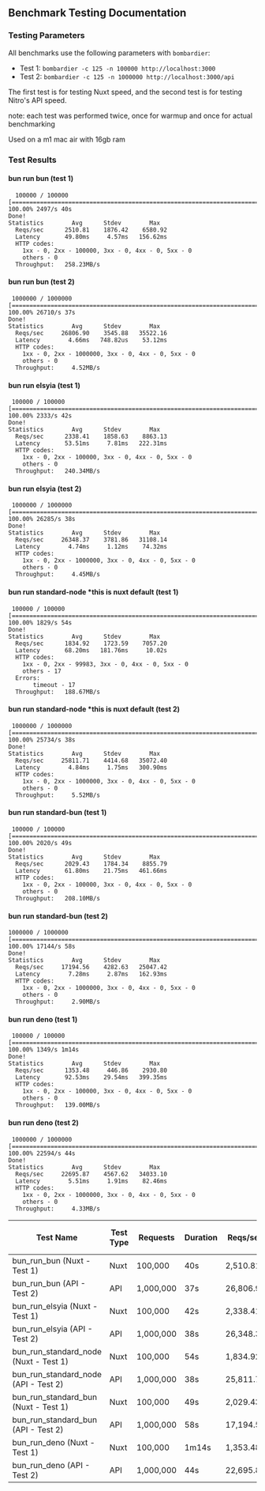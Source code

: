 ## Benchmark Testing Documentation

### Testing Parameters
All benchmarks use the following parameters with `bombardier`:

- Test 1: `bombardier -c 125 -n 100000 http://localhost:3000`
- Test 2: `bombardier -c 125 -n 1000000 http://localhost:3000/api`

The first test is for testing Nuxt speed, and the second test is for testing Nitro's API speed.

note: each test was performed twice, once for warmup and once for actual benchmarking

Used on a m1 mac air with 16gb ram

### Test Results

#### bun run bun (test 1)

```
  100000 / 100000 [===============================================================================] 100.00% 2497/s 40s
Done!
Statistics        Avg      Stdev        Max
  Reqs/sec      2510.81    1876.42    6580.92
  Latency       49.80ms     4.57ms   156.62ms
  HTTP codes:
    1xx - 0, 2xx - 100000, 3xx - 0, 4xx - 0, 5xx - 0
    others - 0
  Throughput:   258.23MB/s
```
#### bun run bun (test 2)

```
 1000000 / 1000000 [============================================================================] 100.00% 26710/s 37s
Done!
Statistics        Avg      Stdev        Max
  Reqs/sec     26806.90    3545.88   35522.16
  Latency        4.66ms   748.82us    53.12ms
  HTTP codes:
    1xx - 0, 2xx - 1000000, 3xx - 0, 4xx - 0, 5xx - 0
    others - 0
  Throughput:     4.52MB/s
```
#### bun run elsyia (test 1)

```
 100000 / 100000 [===============================================================================] 100.00% 2333/s 42s
Done!
Statistics        Avg      Stdev        Max
  Reqs/sec      2338.41    1858.63    8863.13
  Latency       53.51ms     7.81ms   222.31ms
  HTTP codes:
    1xx - 0, 2xx - 100000, 3xx - 0, 4xx - 0, 5xx - 0
    others - 0
  Throughput:   240.34MB/s
```
#### bun run elsyia (test 2)

```
 1000000 / 1000000 [============================================================================] 100.00% 26285/s 38s
Done!
Statistics        Avg      Stdev        Max
  Reqs/sec     26348.37    3781.86   31108.14
  Latency        4.74ms     1.12ms    74.32ms
  HTTP codes:
    1xx - 0, 2xx - 1000000, 3xx - 0, 4xx - 0, 5xx - 0
    others - 0
  Throughput:     4.45MB/s
```
#### bun run standard-node  *this is nuxt default (test 1)

```
 100000 / 100000 [===============================================================================] 100.00% 1829/s 54s
Done!
Statistics        Avg      Stdev        Max
  Reqs/sec      1834.92    1723.59    7057.20
  Latency       68.20ms   181.76ms     10.02s
  HTTP codes:
    1xx - 0, 2xx - 99983, 3xx - 0, 4xx - 0, 5xx - 0
    others - 17
  Errors:
       timeout - 17
  Throughput:   188.67MB/s
```
#### bun run standard-node  *this is nuxt default (test 2)

```
 1000000 / 1000000 [============================================================================] 100.00% 25734/s 38s
Done!
Statistics        Avg      Stdev        Max
  Reqs/sec     25811.71    4414.68   35072.40
  Latency        4.84ms     1.75ms   300.90ms
  HTTP codes:
    1xx - 0, 2xx - 1000000, 3xx - 0, 4xx - 0, 5xx - 0
    others - 0
  Throughput:     5.52MB/s
```
#### bun run standard-bun (test 1)

```
 100000 / 100000 [===============================================================================] 100.00% 2020/s 49s
Done!
Statistics        Avg      Stdev        Max
  Reqs/sec      2029.43    1784.34    8855.79
  Latency       61.80ms    21.75ms   461.66ms
  HTTP codes:
    1xx - 0, 2xx - 100000, 3xx - 0, 4xx - 0, 5xx - 0
    others - 0
  Throughput:   208.10MB/s
```
#### bun run standard-bun (test 2)

```
1000000 / 1000000 [============================================================================] 100.00% 17144/s 58s
Done!
Statistics        Avg      Stdev        Max
  Reqs/sec     17194.56    4282.63   25047.42
  Latency        7.28ms     2.87ms   162.93ms
  HTTP codes:
    1xx - 0, 2xx - 1000000, 3xx - 0, 4xx - 0, 5xx - 0
    others - 0
  Throughput:     2.90MB/s
```
#### bun run deno (test 1)

```
 100000 / 100000 [=============================================================================] 100.00% 1349/s 1m14s
Done!
Statistics        Avg      Stdev        Max
  Reqs/sec      1353.48     446.86    2930.80
  Latency       92.53ms    29.54ms   399.35ms
  HTTP codes:
    1xx - 0, 2xx - 100000, 3xx - 0, 4xx - 0, 5xx - 0
    others - 0
  Throughput:   139.00MB/s
```
#### bun run deno (test 2)

```
 1000000 / 1000000 [============================================================================] 100.00% 22594/s 44s
Done!
Statistics        Avg      Stdev        Max
  Reqs/sec     22695.87    4567.62   34033.10
  Latency        5.51ms     1.91ms    82.46ms
  HTTP codes:
    1xx - 0, 2xx - 1000000, 3xx - 0, 4xx - 0, 5xx - 0
    others - 0
  Throughput:     4.33MB/s
```

| Test Name                        | Test Type | Requests | Duration | Reqs/sec  | Latency Avg | Latency Stdev | Latency Max | HTTP Codes (2xx) | Throughput   | Max Reqs/sec | Max Latency  |
|----------------------------------|-----------|----------|----------|-----------|-------------|---------------|-------------|------------------|--------------|--------------|--------------|
| bun_run_bun (Nuxt - Test 1)      | Nuxt      | 100,000  | 40s      | 2,510.81  | 49.80ms     | 4.57ms        | 156.62ms    | 100,000          | 258.23MB/s   | 6,580.92     | 156.62ms     |
| bun_run_bun (API - Test 2)       | API       | 1,000,000| 37s      | 26,806.90 | 4.66ms      | 748.82us      | 53.12ms     | 1,000,000        | 4.52MB/s     | 35,522.16    | 53.12ms      |
| bun_run_elsyia (Nuxt - Test 1)   | Nuxt      | 100,000  | 42s      | 2,338.41  | 53.51ms     | 7.81ms        | 222.31ms    | 100,000          | 240.34MB/s   | 8,863.13     | 222.31ms     |
| bun_run_elsyia (API - Test 2)    | API       | 1,000,000| 38s      | 26,348.37 | 4.74ms      | 1.12ms        | 74.32ms     | 1,000,000        | 4.45MB/s     | 31,108.14    | 74.32ms      |
| bun_run_standard_node (Nuxt - Test 1)| Nuxt | 100,000  | 54s      | 1,834.92  | 68.20ms     | 181.76ms      | 10.02s      | 99,983           | 188.67MB/s   | 7,057.20     | 10.02s       |
| bun_run_standard_node (API - Test 2) | API | 1,000,000| 38s      | 25,811.71 | 4.84ms      | 1.75ms        | 300.90ms    | 1,000,000        | 5.52MB/s     | 35,072.40    | 300.90ms     |
| bun_run_standard_bun (Nuxt - Test 1) | Nuxt | 100,000  | 49s      | 2,029.43  | 61.80ms     | 21.75ms       | 461.66ms    | 100,000          | 208.10MB/s   | 8,855.79     | 461.66ms     |
| bun_run_standard_bun (API - Test 2)  | API | 1,000,000| 58s      | 17,194.56 | 7.28ms      | 2.87ms        | 162.93ms    | 1,000,000        | 2.90MB/s     | 25,047.42    | 162.93ms     |
| bun_run_deno (Nuxt - Test 1)         | Nuxt | 100,000  | 1m14s    | 1,353.48  | 92.53ms     | 29.54ms       | 399.35ms    | 100,000          | 139.00MB/s   | 2,930.80     | 399.35ms     |
| bun_run_deno (API - Test 2)          | API | 1,000,000| 44s      | 22,695.87 | 5.51ms      | 1.91ms        | 82.46ms     | 1,000,000        | 4.33MB/s     | 34,033.10    | 82.46ms      |
